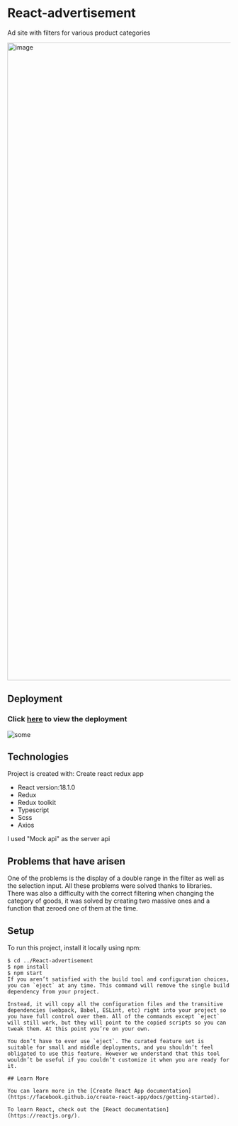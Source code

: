 # React-advertisement

Ad site with filters for various product categories


<img width="1440" alt="image" src="https://user-images.githubusercontent.com/92833239/181880333-74db3f4e-802c-41ab-a4c1-cfd1773057b8.png">

## Deployment
### Click [here](https://gagarin-one.github.io/React-advertisement/) to view the deployment


![some](https://media.giphy.com/media/o7NYAcDyEJh9K4SiXJ/giphy.gif)
## Technologies
Project is created with:
  Create react redux app
* React version:18.1.0
* Redux 
* Redux toolkit
* Typescript
* Scss
* Axios

I used "Mock api" as the server api
## Problems that have arisen

<p>One of the problems is the display of a double range in the filter as well as the selection input. All these problems were solved thanks to libraries. There was also a difficulty with the correct filtering when changing the category of goods, it was solved by creating two massive ones and a function that zeroed one of them at the time.</p>

## Setup
To run this project, install it locally using npm:

```
$ cd ../React-advertisement
$ npm install
$ npm start
If you aren’t satisfied with the build tool and configuration choices, you can `eject` at any time. This command will remove the single build dependency from your project.

Instead, it will copy all the configuration files and the transitive dependencies (webpack, Babel, ESLint, etc) right into your project so you have full control over them. All of the commands except `eject` will still work, but they will point to the copied scripts so you can tweak them. At this point you’re on your own.

You don’t have to ever use `eject`. The curated feature set is suitable for small and middle deployments, and you shouldn’t feel obligated to use this feature. However we understand that this tool wouldn’t be useful if you couldn’t customize it when you are ready for it.

## Learn More

You can learn more in the [Create React App documentation](https://facebook.github.io/create-react-app/docs/getting-started).

To learn React, check out the [React documentation](https://reactjs.org/).
